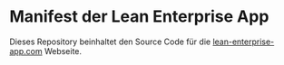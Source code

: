 # Manifest der Lean Enterprise App

Dieses Repository beinhaltet den Source Code für die [lean-enterprise-app.com](http://lean-enterprise-app.com) Webseite.

